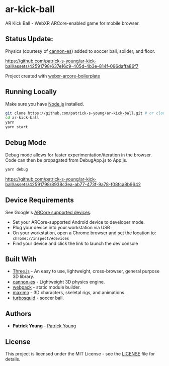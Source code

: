# ar-kick-ball
AR Kick Ball - WebXR ARCore-enabled game for mobile browser.

## Status Update:
Physics (courtesy of [cannon-es](https://www.npmjs.com/package/cannon-es)) added to soccer ball, solider, and floor.



https://github.com/patrick-s-young/ar-kick-ball/assets/42591798/637e16c9-405d-4b3e-814f-096daffa86f7




Project created with [webxr-arcore-boilerplate](https://github.com/patrick-s-young/webxr-arcore-boilerplate)
## Running Locally

Make sure you have [Node.js](http://nodejs.org/) installed.

```sh
git clone https://github.com/patrick-s-young/ar-kick-ball.git # or clone your own fork
cd ar-kick-ball
yarn
yarn start
```
## Debug Mode

Debug mode allows for faster experimentation/iteration in the browser. Code can then be propagated from DebugApp.js to App.js.

```sh
yarn debug
```


https://github.com/patrick-s-young/ar-kick-ball/assets/42591798/8938c3ea-ab77-473f-9a78-f08fca8b9642


## Device Requirements
See Google's [ARCore supported devices](https://developers.google.com/ar/devices).

- Set your ARCore-supported Android device to developer mode.
- Plug your device into your workstation via USB
- On your workstation, open a Chrome browser and set the location to: `chrome://inspect/#devices`
- Find your device and click the link to launch the dev console
  
## Built With

* [Three.js](https://www.npmjs.com/package/three) - An easy to use, lightweight, cross-browser, general purpose 3D library.
* [cannon-es](https://www.npmjs.com/package/cannon-es) - Lightweight 3D physics engine.
* [webpack](https://webpack.js.org/) - static module builder.
* [maximo](https://www.mixamo.com/) - 3D characters, skeletal rigs, and animations.
* [turbosquid](https://www.turbosquid.com/) - soccer ball.

## Authors

* **Patrick Young** - [Patrick Young](https://github.com/patrick-s-young)

## License

This project is licensed under the MIT License - see the [LICENSE](LICENSE) file for details.

